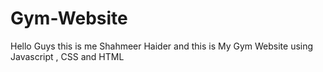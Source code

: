 # Gym-Website

Hello Guys this is me Shahmeer Haider and this is My Gym Website using Javascript , CSS and HTML
